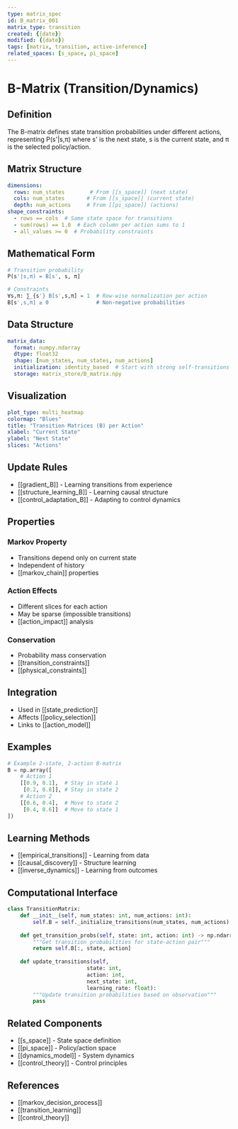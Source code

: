 ```yaml
---
type: matrix_spec
id: B_matrix_001
matrix_type: transition
created: {{date}}
modified: {{date}}
tags: [matrix, transition, active-inference]
related_spaces: [s_space, pi_space]
---
```


# B-Matrix (Transition/Dynamics)

## Definition
The B-matrix defines state transition probabilities under different actions, representing P(s'|s,π) where s' is the next state, s is the current state, and π is the selected policy/action.

## Matrix Structure
```yaml
dimensions:
  rows: num_states        # From [[s_space]] (next state)
  cols: num_states       # From [[s_space]] (current state)
  depth: num_actions     # From [[pi_space]] (actions)
shape_constraints:
  - rows == cols  # Same state space for transitions
  - sum(rows) == 1.0  # Each column per action sums to 1
  - all_values >= 0  # Probability constraints
```

## Mathematical Form
```python
# Transition probability
P(s'|s,π) = B[s', s, π]

# Constraints
∀s,π: ∑_{s'} B[s',s,π] = 1  # Row-wise normalization per action
B[s',s,π] ≥ 0               # Non-negative probabilities
```

## Data Structure
```yaml
matrix_data:
  format: numpy.ndarray
  dtype: float32
  shape: [num_states, num_states, num_actions]
  initialization: identity_based  # Start with strong self-transitions
  storage: matrix_store/B_matrix.npy
```

## Visualization
```yaml
plot_type: multi_heatmap
colormap: "Blues"
title: "Transition Matrices (B) per Action"
xlabel: "Current State"
ylabel: "Next State"
slices: "Actions"
```

## Update Rules
- [[gradient_B]] - Learning transitions from experience
- [[structure_learning_B]] - Learning causal structure
- [[control_adaptation_B]] - Adapting to control dynamics

## Properties
### Markov Property
- Transitions depend only on current state
- Independent of history
- [[markov_chain]] properties

### Action Effects
- Different slices for each action
- May be sparse (impossible transitions)
- [[action_impact]] analysis

### Conservation
- Probability mass conservation
- [[transition_constraints]]
- [[physical_constraints]]

## Integration
- Used in [[state_prediction]]
- Affects [[policy_selection]]
- Links to [[action_model]]

## Examples
```python
# Example 2-state, 2-action B-matrix
B = np.array([
    # Action 1
    [[0.9, 0.1],  # Stay in state 1
     [0.2, 0.8]], # Stay in state 2
    # Action 2
    [[0.6, 0.4],  # Move to state 2
     [0.4, 0.6]]  # Move to state 1
])
```

## Learning Methods
- [[empirical_transitions]] - Learning from data
- [[causal_discovery]] - Structure learning
- [[inverse_dynamics]] - Learning from outcomes

## Computational Interface
```python
class TransitionMatrix:
    def __init__(self, num_states: int, num_actions: int):
        self.B = self._initialize_transitions(num_states, num_actions)
    
    def get_transition_probs(self, state: int, action: int) -> np.ndarray:
        """Get transition probabilities for state-action pair"""
        return self.B[:, state, action]
    
    def update_transitions(self, 
                         state: int, 
                         action: int, 
                         next_state: int,
                         learning_rate: float):
        """Update transition probabilities based on observation"""
        pass
```

## Related Components
- [[s_space]] - State space definition
- [[pi_space]] - Policy/action space
- [[dynamics_model]] - System dynamics
- [[control_theory]] - Control principles

## References
- [[markov_decision_process]]
- [[transition_learning]]
- [[control_theory]] 